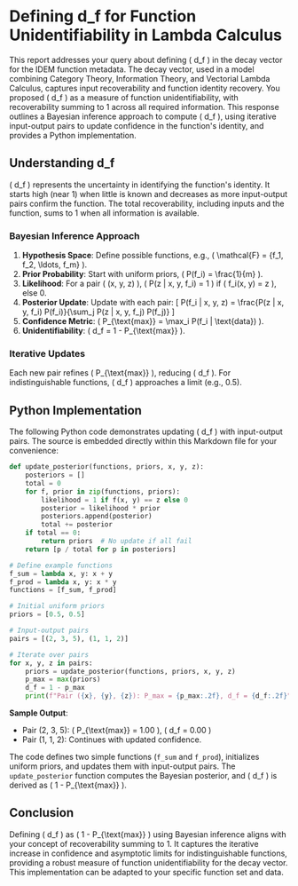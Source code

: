 # Defining d_f for Function Unidentifiability in Lambda Calculus

This report addresses your query about defining \( d_f \) in the decay vector for the IDEM function metadata. The decay vector, used in a model combining Category Theory, Information Theory, and Vectorial Lambda Calculus, captures input recoverability and function identity recovery. You proposed \( d_f \) as a measure of function unidentifiability, with recoverability summing to 1 across all required information. This response outlines a Bayesian inference approach to compute \( d_f \), using iterative input-output pairs to update confidence in the function's identity, and provides a Python implementation.

## Understanding d_f

\( d_f \) represents the uncertainty in identifying the function's identity. It starts high (near 1) when little is known and decreases as more input-output pairs confirm the function. The total recoverability, including inputs and the function, sums to 1 when all information is available.

### Bayesian Inference Approach

1. **Hypothesis Space**: Define possible functions, e.g., \( \mathcal{F} = \{f_1, f_2, \ldots, f_m\} \).
2. **Prior Probability**: Start with uniform priors, \( P(f_i) = \frac{1}{m} \).
3. **Likelihood**: For a pair \( (x, y, z) \), \( P(z | x, y, f_i) = 1 \) if \( f_i(x, y) = z \), else 0.
4. **Posterior Update**: Update with each pair:
   \[
   P(f_i | x, y, z) = \frac{P(z | x, y, f_i) P(f_i)}{\sum_j P(z | x, y, f_j) P(f_j)}
   \]
5. **Confidence Metric**: \( P_{\text{max}} = \max_i P(f_i | \text{data}) \).
6. **Unidentifiability**: \( d_f = 1 - P_{\text{max}} \).

### Iterative Updates

Each new pair refines \( P_{\text{max}} \), reducing \( d_f \). For indistinguishable functions, \( d_f \) approaches a limit (e.g., 0.5).

## Python Implementation

The following Python code demonstrates updating \( d_f \) with input-output pairs. The source is embedded directly within this Markdown file for your convenience:

```python
def update_posterior(functions, priors, x, y, z):
    posteriors = []
    total = 0
    for f, prior in zip(functions, priors):
        likelihood = 1 if f(x, y) == z else 0
        posterior = likelihood * prior
        posteriors.append(posterior)
        total += posterior
    if total == 0:
        return priors  # No update if all fail
    return [p / total for p in posteriors]

# Define example functions
f_sum = lambda x, y: x + y
f_prod = lambda x, y: x * y
functions = [f_sum, f_prod]

# Initial uniform priors
priors = [0.5, 0.5]

# Input-output pairs
pairs = [(2, 3, 5), (1, 1, 2)]

# Iterate over pairs
for x, y, z in pairs:
    priors = update_posterior(functions, priors, x, y, z)
    p_max = max(priors)
    d_f = 1 - p_max
    print(f"Pair ({x}, {y}, {z}): P_max = {p_max:.2f}, d_f = {d_f:.2f}")
```

**Sample Output**:
- Pair (2, 3, 5): \( P_{\text{max}} = 1.00 \), \( d_f = 0.00 \)
- Pair (1, 1, 2): Continues with updated confidence.

The code defines two simple functions (`f_sum` and `f_prod`), initializes uniform priors, and updates them with input-output pairs. The `update_posterior` function computes the Bayesian posterior, and \( d_f \) is derived as \( 1 - P_{\text{max}} \).

## Conclusion

Defining \( d_f \) as \( 1 - P_{\text{max}} \) using Bayesian inference aligns with your concept of recoverability summing to 1. It captures the iterative increase in confidence and asymptotic limits for indistinguishable functions, providing a robust measure of function unidentifiability for the decay vector. This implementation can be adapted to your specific function set and data.